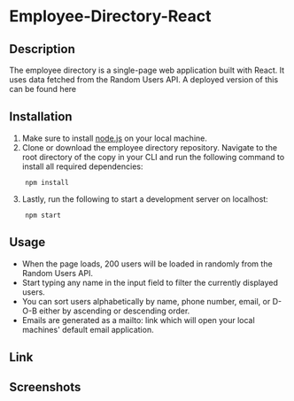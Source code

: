 # Employee-Directory-React

## Description

The employee directory is a single-page web application built with React. It uses data fetched from the Random Users API. A deployed version of this can be found here 

## Installation

1. Make sure to install [node.js](https://nodejs.dev/) on your local machine.
2. Clone or download the employee directory repository. Navigate to the root directory of the copy in your CLI and run the following command to install all required dependencies:
```
    npm install
```
3. Lastly, run the following to start a development server on localhost:
```
    npm start
```

## Usage

* When the page loads, 200 users will be loaded in randomly from the Random Users API.
* Start typing any name in the input field to filter the currently displayed users.
* You can sort users alphabetically by name, phone number, email, or D-O-B either by ascending or descending order.
* Emails are generated as a mailto: link which will open your local machines' default email application.

## Link

## Screenshots
